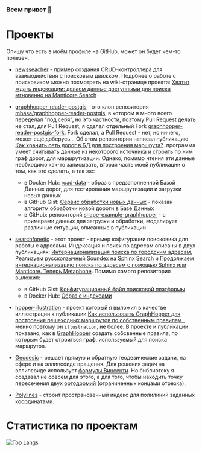 ### Всем привет 👋

# Проекты

Опишу что есть в моём профиле на GitHub, может он будет чем-то полезен.

* [newsseacher](https://github.com/Tkachenko-Ivan/newsseacher) - пример создания CRUD-контроллера для взаимодействия с поисковым движком. Подрбнее о работе с поисковиком можно посмотреть на wiki-странице проекта: [Хватит ждать индексации: делаем данные доступными для поиска мгновенно на Manticore Search](https://github.com/Tkachenko-Ivan/newsseacher/wiki/Хватит-ждать-индексации:-делаем-данные-доступными-для-поиска-мгновенно-на-Manticore-Search)

* [graphhopper-reader-postgis](https://github.com/Tkachenko-Ivan/graphhopper-reader-postgis) - это клон репозитория [mbasa/graphhopper-reader-postgis](https://github.com/mbasa/graphhopper-reader-postgis), в котором я много всего переделал "под себя", но это частности, поэтому Pull Request делать не стал, для Pull Request, я сделал отдельный Fork [graphhopper-reader-postgis-fork](https://github.com/Tkachenko-Ivan/graphhopper-reader-postgis-fork). Fork сделал, а Pull Request - нет, но ничего, может ещё доберусь... Об этом репозитории написал публикацию [Как хранить сеть дорог в БД для построения маршрута?](https://habr.com/ru/articles/688556/). программа умеет считывать данные из некоторого источника и строить по ним граф дорог, для маршрутизации. Однако, помимо чтения эти данные необходимо как-то записывать, вторая часть моей публикации о том, как это сделать, а так же:
  * в Docker Hub: [road-data](https://hub.docker.com/r/tkachenkoivan/road-data) - образ с предзаполненной Базой Данных дорог, для тестирования маршрутизации и загрузки новых данных 
  * в GitHub Gist: [Сервис обработки новых данных](https://gist.github.com/Tkachenko-Ivan/c2418a09c887e0baa0a823944d76e343) - показан алгоритм обработки новой дороги в Базе Данных
  * в GitHub: репозиторий [shape-example-graphhopper](https://github.com/Tkachenko-Ivan/shape-example-graphhopper) - с примерами данных для загрузки и обработки, моделирует различные ситуации, описанные в публикации

* [searchfonetic](https://github.com/Tkachenko-Ivan/searchfonetic) - этот проект - пример кофигурации поисковика для работы с адресами. Индексация и поиск по адресам описаны в двух публикациях: [Интернационализация поиска по городским адресам. Реализуем русскоязычный Soundex на Sphinx Search](https://habr.com/ru/post/547652/) и [Продолжаем интернационализацию поиска по адресам с помощью Sphinx или Manticore. Теперь Metaphone](https://habr.com/ru/post/550690/). Помимо самого репозитория выложил:
  * в GitHub Gist: [Конфигурационный файл поисковой платформы](https://gist.github.com/Tkachenko-Ivan/354db31938f7ed4218ac5d20c7f9502b)
  * в Docker Hub: [Образ с индексами](https://hub.docker.com/r/tkachenkoivan/searchfonetic)

* [hopper-illustration](https://github.com/Tkachenko-Ivan/hopper-illustration) - проект который я выложил в качестве иллюстрации к публикации [Как использовать GraphHopper для построения пешеходных маршрутов по собственным правилам
](https://habr.com/ru/articles/545782/), менно поэтому он `illustration`, не более. В проекте и публикации показано, как в [GraphHopper](https://github.com/graphhopper/graphhopper/tree/0.10) создать собсвенные правила, по которым будет строиться граф, используемый для поиска маршрутов.

* [Geodesic](https://github.com/Tkachenko-Ivan/Geodesic) - решает прямую и обратную геодезические задачи, на сфере и на эллипсоиде вращения. Для решения задач на эллипсоиде использует [формулы Винсенти](https://en.wikipedia.org/wiki/Vincenty's_formulae). Но библиотеку я создавал не совсем для этого, а для того, чтобы находить точку пересечения двух [ортодромий](https://ru.wikipedia.org/wiki/Ортодромия) (ограниченных концами отрезка).

* [Polylines](https://github.com/Tkachenko-Ivan/Polylines) - строит пространсвенный индекс для полилиний заданных координатами.

# Статистика по проектам

[![Top Langs](https://github-readme-stats.vercel.app/api/top-langs/?username=Tkachenko-Ivan)](https://github.com/anuraghazra/github-readme-stats)

<!--
**Tkachenko-Ivan/Tkachenko-Ivan** is a ✨ _special_ ✨ repository because its `README.md` (this file) appears on your GitHub profile.

Here are some ideas to get you started:

- 🔭 I’m currently working on ...
- 🌱 I’m currently learning ...
- 👯 I’m looking to collaborate on ...
- 🤔 I’m looking for help with ...
- 💬 Ask me about ...
- 📫 How to reach me: ...
- 😄 Pronouns: ...
- ⚡ Fun fact: ...
-->
